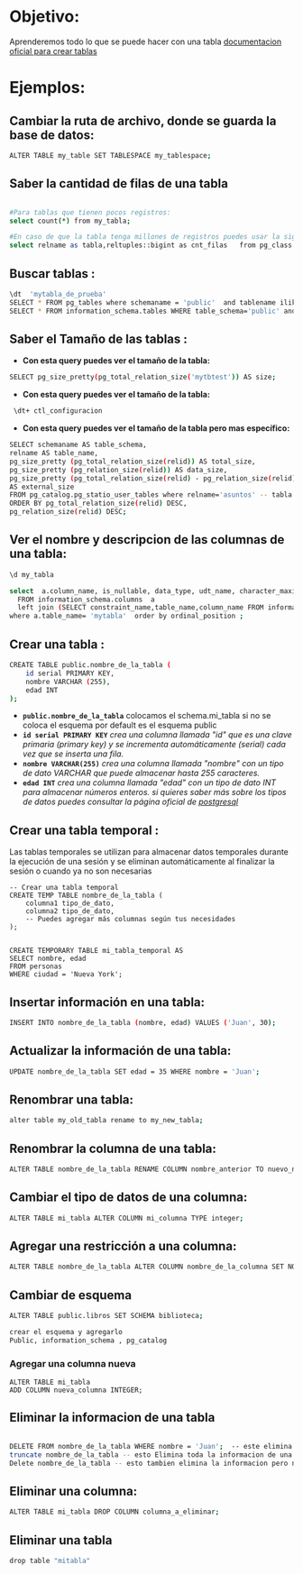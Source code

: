 # Objetivo:
Aprenderemos todo lo que se puede hacer con una tabla [documentacion oficial para crear tablas](https://www.postgresql.org/docs/current/sql-createtable.html)



# Ejemplos:

## Cambiar la ruta de archivo, donde se guarda la base de datos:
 ```sh
ALTER TABLE my_table SET TABLESPACE my_tablespace;
```

## Saber la cantidad de filas de una tabla
 ```sh

#Para tablas que tienen pocos registros:
select count(*) from my_tabla;

#En caso de que la tabla tenga millones de registros puedes usar la siguiente consulta: 
select relname as tabla,reltuples::bigint as cnt_filas   from pg_class where relname in('my_tabla#1','my_tabla#2') ;
```
## Buscar tablas :
 ```sh
\dt  'mytabla_de_prueba'
SELECT * FROM pg_tables where schemaname = 'public'  and tablename ilike '%mytabla_de_prueba%' ;
SELECT * FROM information_schema.tables WHERE table_schema='public' and table_name ilike  '%mytabla_de_prueba%' ;
```

## Saber el Tamaño de las tablas :
 - **Con esta query puedes ver el tamaño de la tabla:**
 ```sh
SELECT pg_size_pretty(pg_total_relation_size('mytbtest')) AS size;
```
- **Con esta query puedes ver el tamaño de la tabla:**
```sh
 \dt+ ctl_configuracion
```

 - **Con esta query puedes ver  el tamaño de la tabla pero mas específico:**
 ```sh
SELECT schemaname AS table_schema,
relname AS table_name,
pg_size_pretty (pg_total_relation_size(relid)) AS total_size,
pg_size_pretty (pg_relation_size(relid)) AS data_size,
pg_size_pretty (pg_total_relation_size(relid) - pg_relation_size(relid))
AS external_size
FROM pg_catalog.pg_statio_user_tables where relname='asuntos' -- tabla
ORDER BY pg_total_relation_size(relid) DESC,
pg_relation_size(relid) DESC;
```
## Ver el nombre y descripcion de las columnas de una tabla:
 ```sh
\d my_tabla

 select  a.column_name, is_nullable, data_type, udt_name, character_maximum_length, column_default,b.constraint_name  
   FROM information_schema.columns  a  
   left join (SELECT constraint_name,table_name,column_name FROM information_schema.key_column_usage ) b on a.table_name=b.table_name and a.column_name = b.column_name    
where a.table_name= 'mytabla'  order by ordinal_position ;
```

## Crear una tabla :

```sh
CREATE TABLE public.nombre_de_la_tabla (
    id serial PRIMARY KEY,
    nombre VARCHAR (255),
    edad INT
);
```
  - **`public.nombre_de_la_tabla`** colocamos el schema.mi_tabla si no se coloca el esquema por default es el esquema public
  - **`id serial PRIMARY KEY`** *crea una columna llamada "id" que es una clave primaria (primary key) y se incrementa automáticamente (serial) cada vez que se inserta una fila.* <br>
- **`nombre VARCHAR(255)`** *crea una columna llamada "nombre" con un tipo de dato VARCHAR que puede almacenar hasta 255 caracteres.*<br>
- **`edad INT`** *crea una columna llamada "edad" con un tipo de dato INT para almacenar números enteros.
si quieres saber más sobre los tipos de datos puedes consultar la página oficial de [postgresql](https://www.postgresql.org/docs/8.1/datatype.html)*


## Crear una tabla temporal :
Las tablas temporales se utilizan para almacenar datos temporales durante la ejecución de una sesión y se eliminan automáticamente al finalizar la sesión o cuando ya no son necesarias
```
-- Crear una tabla temporal
CREATE TEMP TABLE nombre_de_la_tabla (
    columna1 tipo_de_dato,
    columna2 tipo_de_dato,
    -- Puedes agregar más columnas según tus necesidades
);


CREATE TEMPORARY TABLE mi_tabla_temporal AS
SELECT nombre, edad
FROM personas
WHERE ciudad = 'Nueva York';
```


## Insertar información en una tabla:
 ```sh
INSERT INTO nombre_de_la_tabla (nombre, edad) VALUES ('Juan', 30);
 ```

## Actualizar la información de una tabla:
 ```sh
UPDATE nombre_de_la_tabla SET edad = 35 WHERE nombre = 'Juan';
```

## Renombrar una tabla:
 ```sh
alter table my_old_tabla rename to my_new_tabla;
 ```

## Renombrar la columna de una tabla:
 ```sh
ALTER TABLE nombre_de_la_tabla RENAME COLUMN nombre_anterior TO nuevo_nombre;
 ``` 

## Cambiar el tipo de datos de una columna:
 ```sh
ALTER TABLE mi_tabla ALTER COLUMN mi_columna TYPE integer;
 ``` 

## Agregar una restricción a una columna:
 ```sh
ALTER TABLE nombre_de_la_tabla ALTER COLUMN nombre_de_la_columna SET NOT NULL;
 ``` 


## Cambiar de esquema
 ```sh
ALTER TABLE public.libros SET SCHEMA biblioteca;

crear el esquema y agregarlo
Public, information_schema , pg_catalog

 ```

### Agregar una columna nueva

 ```
ALTER TABLE mi_tabla
ADD COLUMN nueva_columna INTEGER;
 ```

## Eliminar la informacion de una tabla
 ```sh

DELETE FROM nombre_de_la_tabla WHERE nombre = 'Juan';  -- este elimina informacion especificamente
truncate nombre_de_la_tabla -- esto Elimina toda la informacion de una tabla.
Delete nombre_de_la_tabla -- esto tambien elimina la informacion pero no es recomendado.
 ```

## Eliminar una columna:
 ```sh
ALTER TABLE mi_tabla DROP COLUMN columna_a_eliminar;
 ```

## Eliminar una tabla
 ```sh
drop table "mitabla"
```

